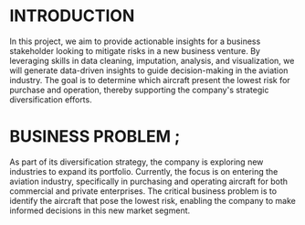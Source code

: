 # INTRODUCTION
In this project, we aim to provide actionable insights for a business stakeholder looking to mitigate risks in a new business venture. By leveraging skills in data cleaning, imputation, analysis, and visualization, we will generate data-driven insights to guide decision-making in the aviation industry. The goal is to determine which aircraft present the lowest risk for purchase and operation, thereby supporting the company's strategic diversification efforts.
# BUSINESS PROBLEM ;
As part of its diversification strategy, the company is exploring new industries to expand its portfolio. Currently, the focus is on entering the aviation industry, specifically in purchasing and operating aircraft for both commercial and private enterprises. The critical business problem is to identify the aircraft that pose the lowest risk, enabling the company to make informed decisions in this new market segment.
